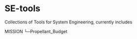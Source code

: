 # SE-tools
Collections of Tools for System Engineering, currently includes

MISSION
└─Propellant_Budget
